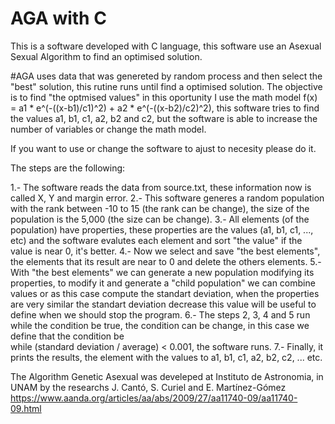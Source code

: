 # AGA with C
This is a software developed with C language, this software use an Asexual Sexual Algorithm to find an optimised solution. 

#AGA uses data that was genereted by random process and then select the "best" solution, this rutine runs until find a optimised solution.
The objective is to find "the optmised values" in this oportunity I use the math model f(x) = a1 * e^(-((x-b1)/c1)^2) + a2 * e^(-((x-b2)/c2)^2),
this software tries to find the values a1, b1, c1, a2, b2 and c2, but the software is able to increase the number of variables or change the math model.

If you want to use or change the software to ajust to necesity please do it.

The steps are the following:

1.- The software reads the data from source.txt, these information now is called X, Y and margin error.
2.- This software generes a random population with the rank between -10 to 15 (the rank can be change), the size of the population is the 5,000
(the size can be change).
3.- All elements (of the population) have properties, these properties are the values (a1, b1, c1, ..., etc) and the software evalutes each element and sort
"the value" if the value is near 0, it's better.
4.- Now we select and save "the best elements", the elements that its result are near to 0 and delete the others elements.
5.- With "the best elements" we can generate a new population modifying its properties, to modify it and generate a "child population" we can combine values or
as this case compute the standart deviation, when the properties are very similar the standart deviation decrease this value will be useful to define when we should
stop the program.
6.- The steps 2, 3, 4 and 5 run while the condition be true, the condition can be change, in this case we define that the condition be  
while (standard deviation / average) < 0.001, the software runs.
7.- Finally, it prints the results, the element with the values to a1, b1, c1, a2, b2, c2, ... etc.

The Algorithm Genetic Asexual was develeped at Instituto de Astronomia, in UNAM by the researchs J. Cantó, S. Curiel and E. Martínez-Gómez
https://www.aanda.org/articles/aa/abs/2009/27/aa11740-09/aa11740-09.html
